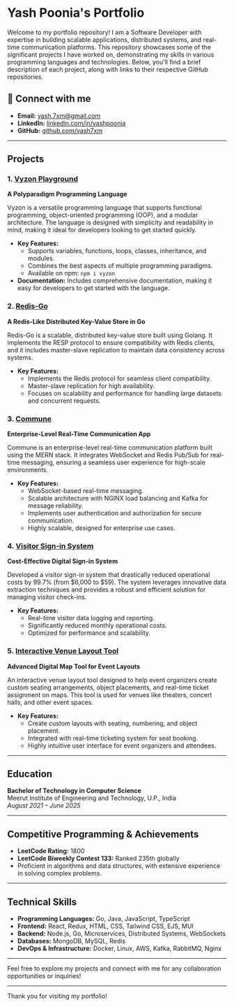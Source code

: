 # Yash Poonia's Portfolio

Welcome to my portfolio repository! I am a Software Developer with expertise in building scalable applications, distributed systems, and real-time communication platforms. This repository showcases some of the significant projects I have worked on, demonstrating my skills in various programming languages and technologies. Below, you'll find a brief description of each project, along with links to their respective GitHub repositories.

## 🔗 Connect with me

-   **Email:** [yash.7xm@gmail.com](mailto:yash.7xm@gmail.com)
-   **LinkedIn:** [linkedin.com/in/yashpoonia](https://linkedin.com/in/yashpoonia)
-   **GitHub:** [github.com/yash7xm](https://github.com/yash7xm)

---

## Projects

### 1. [Vyzon Playground](https://github.com/yash7xm/vyzon)

**A Polyparadigm Programming Language**

Vyzon is a versatile programming language that supports functional programming, object-oriented programming (OOP), and a modular architecture. The language is designed with simplicity and readability in mind, making it ideal for developers looking to get started quickly.

-   **Key Features:**
    -   Supports variables, functions, loops, classes, inheritance, and modules.
    -   Combines the best aspects of multiple programming paradigms.
    -   Available on npm: `npm i vyzon`
-   **Documentation:** Includes comprehensive documentation, making it easy for developers to get started with the language.

### 2. [Redis-Go](https://github.com/yash7xm/redis-go)

**A Redis-Like Distributed Key-Value Store in Go**

Redis-Go is a scalable, distributed key-value store built using Golang. It implements the RESP protocol to ensure compatibility with Redis clients, and it includes master-slave replication to maintain data consistency across systems.

-   **Key Features:**
    -   Implements the Redis protocol for seamless client compatibility.
    -   Master-slave replication for high availability.
    -   Focuses on scalability and performance for handling large datasets and concurrent requests.

### 3. [Commune](https://github.com/yash7xm/commune)

**Enterprise-Level Real-Time Communication App**

Commune is an enterprise-level real-time communication platform built using the MERN stack. It integrates WebSocket and Redis Pub/Sub for real-time messaging, ensuring a seamless user experience for high-scale environments.

-   **Key Features:**
    -   WebSocket-based real-time messaging.
    -   Scalable architecture with NGINX load balancing and Kafka for message reliability.
    -   Implements user authentication and authorization for secure communication.
    -   Highly scalable, designed for enterprise use cases.

### 4. [Visitor Sign-in System](https://github.com/yash7xm/visitor-signin-system)

**Cost-Effective Digital Sign-in System**

Developed a visitor sign-in system that drastically reduced operational costs by 99.7% (from $6,000 to $59). The system leverages innovative data extraction techniques and provides a robust and efficient solution for managing visitor check-ins.

-   **Key Features:**
    -   Real-time visitor data logging and reporting.
    -   Significantly reduced monthly operational costs.
    -   Optimized for performance and scalability.

### 5. [Interactive Venue Layout Tool](https://github.com/yash7xm/venue-layout-tool)

**Advanced Digital Map Tool for Event Layouts**

An interactive venue layout tool designed to help event organizers create custom seating arrangements, object placements, and real-time ticket assignment on maps. This tool is used for venues like theaters, concert halls, and other event spaces.

-   **Key Features:**
    -   Create custom layouts with seating, numbering, and object placement.
    -   Integrated with real-time ticketing system for seat booking.
    -   Highly intuitive user interface for event organizers and attendees.

---

## Education

**Bachelor of Technology in Computer Science**  
Meerut Institute of Engineering and Technology, U.P., India  
_August 2021 – June 2025_

---

## Competitive Programming & Achievements

-   **LeetCode Rating:** 1800
-   **LeetCode Biweekly Contest 133:** Ranked 235th globally
-   Proficient in algorithms and data structures, with extensive experience in solving complex problems.

---

## Technical Skills

-   **Programming Languages:** Go, Java, JavaScript, TypeScript
-   **Frontend:** React, Redux, HTML, CSS, Tailwind CSS, EJS, MUI
-   **Backend:** Node.js, Go, Microservices, Distributed Systems, WebSockets
-   **Databases:** MongoDB, MySQL, Redis
-   **DevOps & Infrastructure:** Docker, Linux, AWS, Kafka, RabbitMQ, Nginx

---

Feel free to explore my projects and connect with me for any collaboration opportunities or inquiries!

---

Thank you for visiting my portfolio!
